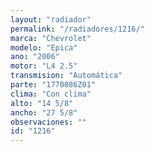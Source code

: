 ```yaml
---
layout: "radiador"
permalink: "/radiadores/1216/"
marca: "Chevrolet"
modelo: "Epica"
ano: "2006"
motor: "L4 2.5"
transmision: "Automática"
parte: "1770086Z01"
clima: "Con clima"
alto: "14 5/8"
ancho: "27 5/8"
observaciones: ""
id: "1216"
---
```


